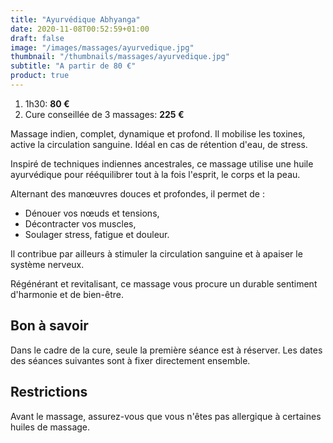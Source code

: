 ```yaml
---
title: "Ayurvédique Abhyanga"
date: 2020-11-08T00:52:59+01:00
draft: false
image: "/images/massages/ayurvedique.jpg"
thumbnail: "/thumbnails/massages/ayurvedique.jpg"
subtitle: "A partir de 80 €"
product: true
---
```


1. 1h30: __80 €__
1. Cure conseillée de 3 massages: __225 €__

Massage indien, complet, dynamique et profond.
Il mobilise les toxines, active la circulation sanguine.
Idéal en cas de rétention d'eau, de stress.

Inspiré de techniques indiennes ancestrales, ce massage utilise une huile ayurvédique pour rééquilibrer 
tout à la fois l'esprit, le corps et la peau.

Alternant des manœuvres douces et profondes, il permet de :

* Dénouer vos nœuds et tensions,
* Décontracter vos muscles,
* Soulager stress, fatigue et douleur.

Il contribue par ailleurs à stimuler la circulation sanguine et à apaiser le système nerveux.

Régénérant et revitalisant, ce massage vous procure un durable sentiment d'harmonie et de bien-être.


## Bon à savoir

Dans le cadre de la cure, seule la première séance est à réserver.
Les dates des séances suivantes sont à fixer directement ensemble.


## Restrictions

Avant le massage, assurez-vous que vous n'êtes pas allergique à certaines huiles de massage.
